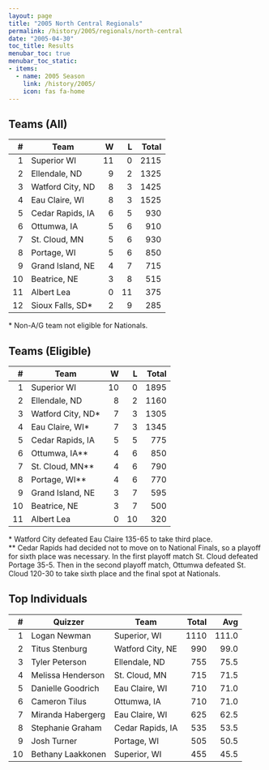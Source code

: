 ```yaml
---
layout: page
title: "2005 North Central Regionals"
permalink: /history/2005/regionals/north-central
date: "2005-04-30"
toc_title: Results
menubar_toc: true
menubar_toc_static:
- items:
  - name: 2005 Season
    link: /history/2005/
    icon: fas fa-home
---
```


## Teams (All)

|    # | Team             |    W |    L | Total |
| ---: | ---------------- | ---: | ---: | ----: |
|    1 | Superior WI      |   11 |    0 |  2115 |
|    2 | Ellendale, ND    |    9 |    2 |  1325 |
|    3 | Watford City, ND |    8 |    3 |  1425 |
|    4 | Eau Claire, WI   |    8 |    3 |  1525 |
|    5 | Cedar Rapids, IA |    6 |    5 |   930 |
|    6 | Ottumwa, IA      |    5 |    6 |   910 |
|    7 | St. Cloud, MN    |    5 |    6 |   930 |
|    8 | Portage, WI      |    5 |    6 |   850 |
|    9 | Grand Island, NE |    4 |    7 |   715 |
|   10 | Beatrice, NE     |    3 |    8 |   515 |
|   11 | Albert Lea       |    0 |   11 |   375 |
|   12 | Sioux Falls, SD* |    2 |    9 |   285 |

\* Non-A/G team not eligible for Nationals.

## Teams (Eligible)

|    # | Team              |    W |    L | Total |
| ---: | ----------------- | ---: | ---: | ----: |
|    1 | Superior WI       |   10 |    0 |  1895 |
|    2 | Ellendale, ND     |    8 |    2 |  1160 |
|    3 | Watford City, ND* |    7 |    3 |  1305 |
|    4 | Eau Claire, WI*   |    7 |    3 |  1345 |
|    5 | Cedar Rapids, IA  |    5 |    5 |   775 |
|    6 | Ottumwa, IA**     |    4 |    6 |   850 |
|    7 | St. Cloud, MN**   |    4 |    6 |   790 |
|    8 | Portage, WI**     |    4 |    6 |   770 |
|    9 | Grand Island, NE  |    3 |    7 |   595 |
|   10 | Beatrice, NE      |    3 |    7 |   500 |
|   11 | Albert Lea        |    0 |   10 |   320 |

\* Watford City defeated Eau Claire 135-65 to take third place.\
\*\* Cedar Rapids had decided not to move on to National Finals, so a playoff for sixth place was necessary. In the first playoff match St. Cloud
defeated Portage 35-5. Then in the second playoff match, Ottumwa defeated St. Cloud 120-30 to take sixth place and the final spot at Nationals.

## Top Individuals

|    # | Quizzer           | Team             | Total |   Avg |
| ---: | ----------------- | ---------------- | ----: | ----: |
|    1 | Logan Newman      | Superior, WI     |  1110 | 111.0 |
|    2 | Titus Stenburg    | Watford City, NE |   990 |  99.0 |
|    3 | Tyler Peterson    | Ellendale, ND    |   755 |  75.5 |
|    4 | Melissa Henderson | St. Cloud, MN    |   715 |  71.5 |
|    5 | Danielle Goodrich | Eau Claire, WI   |   710 |  71.0 |
|    6 | Cameron Tilus     | Ottumwa, IA      |   710 |  71.0 |
|    7 | Miranda Habergerg | Eau Claire, WI   |   625 |  62.5 |
|    8 | Stephanie Graham  | Cedar Rapids, IA |   535 |  53.5 |
|    9 | Josh Turner       | Portage, WI      |   505 |  50.5 |
|   10 | Bethany Laakkonen | Superior, WI     |   455 |  45.5 |

